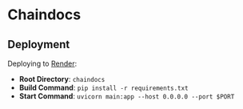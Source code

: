 # Chaindocs

## Deployment

Deploying to [Render](https://render.com/):

- **Root Directory**: `chaindocs`
- **Build Command**: `pip install -r requirements.txt`
- **Start Command**: `uvicorn main:app --host 0.0.0.0 --port $PORT`

